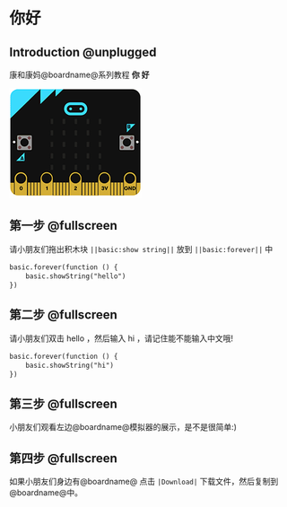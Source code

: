 # 你好

## Introduction @unplugged

康和康妈@boardname@系列教程 **你 好**

![你好](https://github.com/ihuanglei/pxt-ylwl-tutorials/blob/master/microbit/assets/hi.gif?raw=true)

## 第一步 @fullscreen

请小朋友们拖出积木块 ``||basic:show string||`` 放到 ``||basic:forever||`` 中

```blocks
basic.forever(function () {
    basic.showString("hello")
})
```

## 第二步 @fullscreen

请小朋友们双击 hello ，然后输入 hi ，请记住能不能输入中文哦!

```blocks
basic.forever(function () {
    basic.showString("hi")
})
```

## 第三步 @fullscreen

小朋友们观看左边@boardname@模拟器的展示，是不是很简单:)

## 第四步 @fullscreen

如果小朋友们身边有@boardname@ 点击 ``|Download|`` 下载文件，然后复制到@boardname@中。
